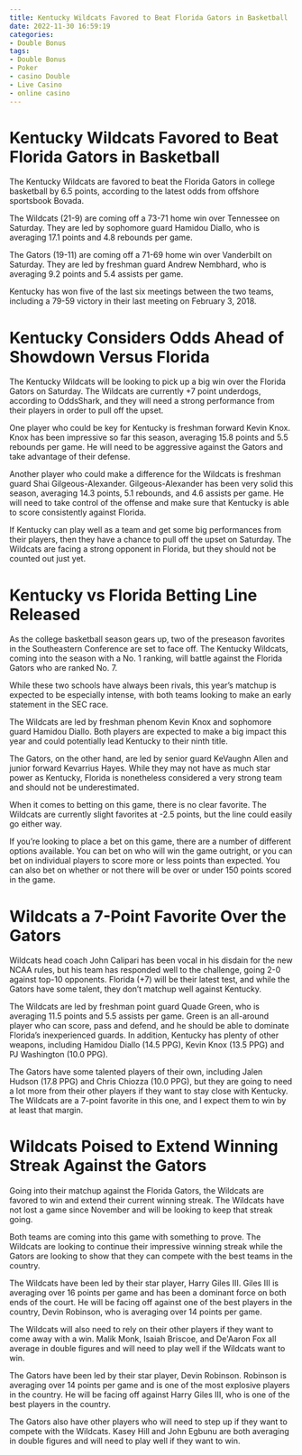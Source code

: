 ```yaml
---
title: Kentucky Wildcats Favored to Beat Florida Gators in Basketball
date: 2022-11-30 16:59:19
categories:
- Double Bonus
tags:
- Double Bonus
- Poker
- casino Double
- Live Casino
- online casino
---
```



#  Kentucky Wildcats Favored to Beat Florida Gators in Basketball

The Kentucky Wildcats are favored to beat the Florida Gators in college basketball by 6.5 points, according to the latest odds from offshore sportsbook Bovada.

The Wildcats (21-9) are coming off a 73-71 home win over Tennessee on Saturday. They are led by sophomore guard Hamidou Diallo, who is averaging 17.1 points and 4.8 rebounds per game.

The Gators (19-11) are coming off a 71-69 home win over Vanderbilt on Saturday. They are led by freshman guard Andrew Nembhard, who is averaging 9.2 points and 5.4 assists per game.

Kentucky has won five of the last six meetings between the two teams, including a 79-59 victory in their last meeting on February 3, 2018.

#  Kentucky Considers Odds Ahead of Showdown Versus Florida

The Kentucky Wildcats will be looking to pick up a big win over the Florida Gators on Saturday. The Wildcats are currently +7 point underdogs, according to OddsShark, and they will need a strong performance from their players in order to pull off the upset.

One player who could be key for Kentucky is freshman forward Kevin Knox. Knox has been impressive so far this season, averaging 15.8 points and 5.5 rebounds per game. He will need to be aggressive against the Gators and take advantage of their defense.

Another player who could make a difference for the Wildcats is freshman guard Shai Gilgeous-Alexander. Gilgeous-Alexander has been very solid this season, averaging 14.3 points, 5.1 rebounds, and 4.6 assists per game. He will need to take control of the offense and make sure that Kentucky is able to score consistently against Florida.

If Kentucky can play well as a team and get some big performances from their players, then they have a chance to pull off the upset on Saturday. The Wildcats are facing a strong opponent in Florida, but they should not be counted out just yet.

#  Kentucky vs Florida Betting Line Released

As the college basketball season gears up, two of the preseason favorites in the Southeastern Conference are set to face off. The Kentucky Wildcats, coming into the season with a No. 1 ranking, will battle against the Florida Gators who are ranked No. 7.

While these two schools have always been rivals, this year’s matchup is expected to be especially intense, with both teams looking to make an early statement in the SEC race.

The Wildcats are led by freshman phenom Kevin Knox and sophomore guard Hamidou Diallo. Both players are expected to make a big impact this year and could potentially lead Kentucky to their ninth title.

The Gators, on the other hand, are led by senior guard KeVaughn Allen and junior forward Kevarrius Hayes. While they may not have as much star power as Kentucky, Florida is nonetheless considered a very strong team and should not be underestimated.

When it comes to betting on this game, there is no clear favorite. The Wildcats are currently slight favorites at -2.5 points, but the line could easily go either way.

If you’re looking to place a bet on this game, there are a number of different options available. You can bet on who will win the game outright, or you can bet on individual players to score more or less points than expected. You can also bet on whether or not there will be over or under 150 points scored in the game.

#  Wildcats a 7-Point Favorite Over the Gators

 Wildcats head coach John Calipari has been vocal in his disdain for the new NCAA rules, but his team has responded well to the challenge, going 2-0 against top-10 opponents. Florida (+7) will be their latest test, and while the Gators have some talent, they don’t matchup well against Kentucky.

The Wildcats are led by freshman point guard Quade Green, who is averaging 11.5 points and 5.5 assists per game. Green is an all-around player who can score, pass and defend, and he should be able to dominate Florida’s inexperienced guards. In addition, Kentucky has plenty of other weapons, including Hamidou Diallo (14.5 PPG), Kevin Knox (13.5 PPG) and PJ Washington (10.0 PPG).

The Gators have some talented players of their own, including Jalen Hudson (17.8 PPG) and Chris Chiozza (10.0 PPG), but they are going to need a lot more from their other players if they want to stay close with Kentucky. The Wildcats are a 7-point favorite in this one, and I expect them to win by at least that margin.

#  Wildcats Poised to Extend Winning Streak Against the Gators

Going into their matchup against the Florida Gators, the Wildcats are favored to win and extend their current winning streak. The Wildcats have not lost a game since November and will be looking to keep that streak going.

Both teams are coming into this game with something to prove. The Wildcats are looking to continue their impressive winning streak while the Gators are looking to show that they can compete with the best teams in the country.

The Wildcats have been led by their star player, Harry Giles III. Giles III is averaging over 16 points per game and has been a dominant force on both ends of the court. He will be facing off against one of the best players in the country, Devin Robinson, who is averaging over 14 points per game.

The Wildcats will also need to rely on their other players if they want to come away with a win. Malik Monk, Isaiah Briscoe, and De'Aaron Fox all average in double figures and will need to play well if the Wildcats want to win.

The Gators have been led by their star player, Devin Robinson. Robinson is averaging over 14 points per game and is one of the most explosive players in the country. He will be facing off against Harry Giles III, who is one of the best players in the country.

The Gators also have other players who will need to step up if they want to compete with the Wildcats. Kasey Hill and John Egbunu are both averaging in double figures and will need to play well if they want to win.